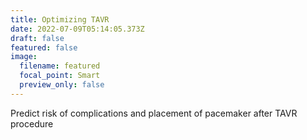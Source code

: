 ```yaml
---
title: Optimizing TAVR
date: 2022-07-09T05:14:05.373Z
draft: false
featured: false
image:
  filename: featured
  focal_point: Smart
  preview_only: false
---
```

Predict risk of complications and placement of pacemaker after TAVR procedure